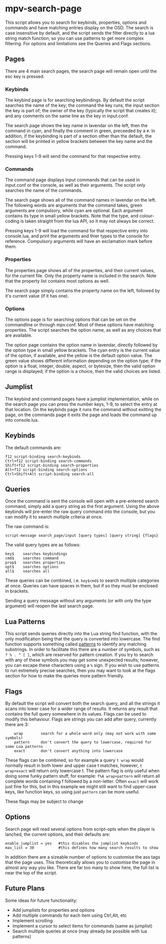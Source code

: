# mpv-search-page

This script allows you to search for keybinds, properties, options and commands and have matching entries display on the OSD.
The search is case insensitive by default, and the script sends the filter directly to a lua string match function, so you can use patterns to get more complex filtering. For options and limitations see the Queries and Flags sections.

## Pages
There are 4 main search pages, the search page will remain open until the esc key is pressed.

### Keybinds
The keybind page is for searching keybindings. By default the script searches the name of the key; the command the key runs; the input section the key is part of; the owner of the key (typically the script that creates it); and any comments on the same line as the key in input.conf.

The search page shows the key name in lavendar on the left, then the command in cyan, and finally the comment in green, preceeded by a `#`. In addition, if the keybinding is part of a section other than the default, the section will be printed in yellow brackets between the key name and the command.

Pressing keys 1-9 will send the command for that respective entry.

### Commands
The command page displays input commands that can be used in input.conf or the console, as well as their arguments. The script only searches the name of the commands.

The search page shows all of the command names in lavendar on the left. The following words are arguments that the command takes, green arguments are compulsory, while cyan are optional. Each argument contains its type in small yellow brackets. Note that the type, and colour-coding is taken straight from the lua API, so it may not always be correct.

Pressing keys 1-9 will load the command for that respective entry into console.lua, and print the arguments and thier types to the console for reference. Compulsory arguments will have an exclamation mark before them.

### Properties
The properties page shows all of the properties, and their current values, for the current file. Only the property name is included in the search. Note that the property list contains most options as well.

The search page simply contains the property name on the left, followed by it's current value (if it has one).

### Options
The options page is for searching options that can be set on the commandline or through mpv.conf. Most of these options have matching properties. The script searches the option name, as well as any choices that are available.

The option page contains the option name in lavendar, directly followed by the option type in small yellow brackets. The cyan entry is the current value of the option, if available, and the yellow is the default option value. The green value shows different information depending on the option type; if the option is a float, integer, double, aspect, or bytesize, then the valid option range is displayed; if the option is a choice, then the valid choices are listed.

## Jumplist

The keybind and command pages have a jumplist implementation, while on the search page you can press the number keys, 1-9,
to select the entry at that location. On the keybinds page it runs the command without exitting the page,
on the commands page it exits the page and loads the command up into console.lua.


## Keybinds

The default commands are:

    f12 script-binding search-keybinds
    Ctrl+f12 script-binding search-commands
    Shift+f12 script-binding search-properties
    Alt+f12 script-binding search-options
    Ctrl+Shift+Alt script-binding search-all


## Queries

Once the command is sent the console will open with a pre-entered search command, simply add a query string as the first argument.
Using the above keybinds will pre-enter the raw query command into the console, but you can modify it to search multiple criteria at once.

The raw command is:

    script-message search_page/input [query types] [query string] {flags}

The valid query types are as follows:

    key$    searches keybindings
    cmd$    searches command
    prop$   searches properties
    opt$    searches options
    all$    searches all

These queries can be combined, i.e. `key$cmd$` to search multiple categories at once. Queries can have spaces in them, but if so they must be enclosed in brackets.

Sending a query message without any arguments (or with only the type argument) will reopen the last search page.

## Lua Patterns

This script sends queries directly into the Lua string find function, with the only modification being that the query is converted into lowercase. The find function supports something called [patterns](http://lua-users.org/wiki/PatternsTutorial) to identify any matching substrings. In order to facilitate this there are a number of symbols, such as `? % . ^ [ ]`, which are reserved for pattern creation. If you try to search with any of these symbols you may get some unexpected results; however, you can escape these characters using a `%` sign. If you wish to use patterns to run extremely precise searches, then you may want to look at the flags section for how to make the queries more pattern friendly.

## Flags

By default the script will convert both the search query, and all the strings it scans into lower case for a wider range of results. It returns any result that contains the full query somewhere in its values. Flags can be used to modify this behaviour. Flags are strings you can add after query, currently there are 3:

        wrap        search for a whole word only (may not work with some symbols)
        pattern     don't convert the query to lowercase, required for some Lua patterns
        exact       don't convert anything into lowercase

These flags can be combined, so for example a query `t wrap` would normally result in both lower and upper case t matches, however, `t wrap+exact` will return only lowercase t. The pattern flag is only useful when doing some funky pattern stuff, for example:
`f%A wrap+pattern` will return all complete words containing f followed by a non-letter. Often `exact` will work just fine for this,
but in this example we might still want to find upper-case keys, like function keys, so using just `pattern` can be more useful.

These flags may be subject to change


## Options

Search page will read several options from script-opts when the player is lanched, the current options, and their defaults are:

    enable_jumplist = yes   #this disables the jumplist keybinds
    max_list = 30           #this defines how many search results to show

In addition there are a sizeable number of options to customise the ass tags that the page uses. This theoretically allows you to customise the page in almost any way you like. There are far too many to show here, the full list is near the top of the script.

## Future Plans

Some ideas for future functionality:

*   Add jumplists for properties and options
*   Add multiple commands for each item using Ctrl,Alt, etc
*   Implement scrolling
*   Implement a cursor to select items for commands (same as jumplist)
*   Search multiple queries at once (may already be possible with lua patterns)

